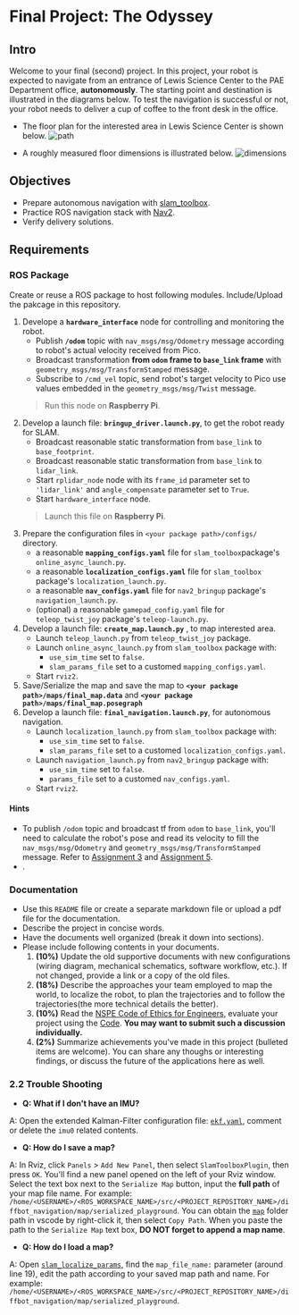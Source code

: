 # Final Project: The Odyssey

## Intro
Welcome to your final (second) project. 
In this project, your robot is expected to navigate from an entrance of Lewis Science Center to the PAE Department office, **autonomously**. 
The starting point and destination is illustrated in the diagrams below.
To test the navigation is successful or not, your robot needs to deliver a cup of coffee to the front desk in the office. 

- The floor plan for the interested area in Lewis Science Center is shown below.
![path](figures/lsc_nav_floorplan.png)

- A roughly measured floor dimensions is illustrated below.
![dimensions](figures/lsc_nav_dimensions.png)

## Objectives
- Prepare autonomous navigation with [slam_toolbox](https://github.com/SteveMacenski/slam_toolbox).
- Practice ROS navigation stack with [Nav2](https://docs.nav2.org/).
- Verify delivery solutions.

## Requirements
### ROS Package

Create or reuse a ROS package to host following modules. 
Include/Upload the pakcage in this repository.

1. Develope a **`hardware_interface`** node for controlling and monitoring the robot. 
    - Publish **`/odom`** topic with `nav_msgs/msg/Odometry` message according to robot's actual velocity received from Pico.
    - Broadcast transformation **from `odom` frame to `base_link` frame** with `geometry_msgs/msg/TransformStamped` message.
    - Subscribe to `/cmd_vel` topic, send robot's target velocity to Pico use values embedded in the `geometry_msgs/msg/Twist` message.   
    > Run this node on **Raspberry Pi**.
2. Develop a launch file: **`bringup_driver.launch.py`**, to get the robot ready for SLAM.
    - Broadcast reasonable static transformation from `base_link` to `base_footprint`.
    - Broadcast reasonable static transformation from `base_link` to `lidar_link`.
    - Start `rplidar_node` node with its `frame_id` parameter set to `'lidar_link'` and `angle_compensate` parameter set to `True`.
    - Start `hardware_interface` node.
    > Launch this file on **Raspberry Pi**.
3. Prepare the configuration files in `<your package path>/configs/` directory.
    - a reasonable **`mapping_configs.yaml`** file for `slam_toolbox`package's `online_async_launch.py`.
    - a reasonable **`localization_configs.yaml`** file for `slam_toolbox` package's `localization_launch.py`.
    - a reasonable **`nav_configs.yaml`** file for `nav2_bringup` package's `navigation_launch.py`.
    - (optional) a reasonable `gamepad_config.yaml` file for `teleop_twist_joy` package's `teleop-launch.py`.
4. Develop a launch file: **`create_map.launch.py`** , to map interested area.
    - Launch `teleop_launch.py` from `teleop_twist_joy` package.
    - Launch `online_async_launch.py` from `slam_toolbox` package with:
        - `use_sim_time` set to `false`.
        - `slam_params_file` set to a customed `mapping_configs.yaml`.
    - Start `rviz2`.
5. Save/Serialize the map and save the map to **`<your package path>/maps/final_map.data`** and **`<your package path>/maps/final_map.posegraph`**
6. Develop a launch file: **`final_navigation.launch.py`**, for autonomous navigation.
    - Launch `localization_launch.py` from `slam_toolbox` package with:
        - `use_sim_time` set to `false`.
        - `slam_params_file` set to a customed `localization_configs.yaml`.
    - Launch `navigation_launch.py` from `nav2_bringup` package with:
        - `use_sim_time` set to `false`.
        - `params_file` set to a customed `nav_configs.yaml`.
    - Start `rviz2`.

#### Hints
- To publish `/odom` topic and broadcast tf from `odom` to `base_link`, you'll need to calculate the robot's pose and read its velocity to fill the `nav_msgs/msg/Odometry` and `geometry_msgs/msg/TransformStamped` message.
  Refer to [Assignment 3](https://classroom.github.com/a/R9LNWs9-) and [Assignment 5](https://classroom.github.com/a/cGOzC79L).
- .
### Documentation
- Use this `README` file or create a separate markdown file or upload a pdf file for the documentation.
- Describe the project in concise words. 
- Have the documents well organized (break it down into sections). 
- Please include following contents in your documents.
    1. **(10%)** Update the old supportive documents with new configurations (wiring diagram, mechanical schematics, software workflow, etc.). If not changed, provide a link or a copy of the old files.
    2. **(18%)** Describe the approaches your team employed to map the world, to localize the robot, to plan the trajectories and to follow the trajectories(the more technical details the better).
    3. **(10%)** Read the [NSPE Code of Ethics for Engineers](https://www.nspe.org/resources/ethics/code-ethics), evaluate your project using the [Code](https://www.nspe.org/resources/ethics/code-ethics). **You may want to submit such a discussion individually.** 
    5. **(2%)** Summarize achievements you've made in this project (bulleted items are welcome). You can share any thoughs or interesting findings, or discuss the future of the applications here as well.



### 2.2 Trouble Shooting
- **Q: What if I don't have an IMU?**

A: Open the extended Kalman-Filter configuration file: [`ekf.yaml`](diffbot_navigation/config/ekf.yaml), comment or delete the `imu0` related contents.
- **Q: How do I save a map?**

A: In Rviz, click `Panels` > `Add New Panel`, then select `SlamToolboxPlugin`, then press `OK`. You'll find a new panel opened on the left of your Rviz window. Select the text box next to the `Serialize Map` button, input the **full path** of your map file name. For example: `/home/<USERNAME>/<ROS_WORKSPACE_NAME>/src/<PROJECT_REPOSITORY_NAME>/diffbot_navigation/map/serialized_playground`. You can obtain the [`map`](diffbot_navigation/map/) folder path in vscode by right-click it, then select `Copy Path`. When you paste the path to the `Serialize Map` text box, **DO NOT forget to append a map name**. 
- **Q: How do I load a map?**

A: Open [`slam_localize_params`](diffbot_navigation/config/slam_localize_params.yaml), find the `map_file_name:` parameter (around line 19), edit the path according to your saved map path and name. For example: `/home/<USERNAME>/<ROS_WORKSPACE_NAME>/src/<PROJECT_REPOSITORY_NAME>/diffbot_navigation/map/serialized_playground`.


